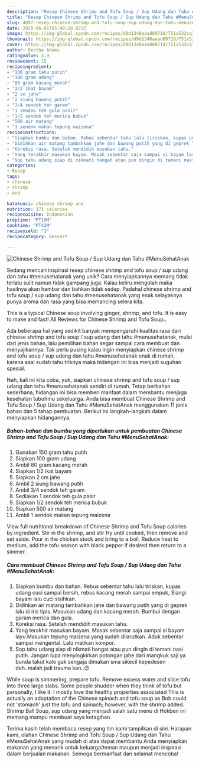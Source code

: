 ```yaml
---
description: "Resep Chinese Shrimp and Tofu Soup / Sup Udang dan Tahu #MenuSehatAnak Anti Gagal"
title: "Resep Chinese Shrimp and Tofu Soup / Sup Udang dan Tahu #MenuSehatAnak Anti Gagal"
slug: 4097-resep-chinese-shrimp-and-tofu-soup-sup-udang-dan-tahu-menusehatanak-anti-gagal
date: 2020-06-01T05:48:28.023Z
image: https://img-global.cpcdn.com/recipes/d9d1348aaad89718/751x532cq70/chinese-shrimp-and-tofu-soup-sup-udang-dan-tahu-menusehatanak-foto-resep-utama.jpg
thumbnail: https://img-global.cpcdn.com/recipes/d9d1348aaad89718/751x532cq70/chinese-shrimp-and-tofu-soup-sup-udang-dan-tahu-menusehatanak-foto-resep-utama.jpg
cover: https://img-global.cpcdn.com/recipes/d9d1348aaad89718/751x532cq70/chinese-shrimp-and-tofu-soup-sup-udang-dan-tahu-menusehatanak-foto-resep-utama.jpg
author: Bertha Adams
ratingvalue: 3.9
reviewcount: 15
recipeingredient:
- "150 gram tahu putih"
- "100 gram udang"
- "80 gram kacang merah"
- "1/2 ikat bayam"
- "2 cm jahe"
- "2 siung bawang putih"
- "3/4 sendok teh garam"
- "1 sendok teh gula pasir"
- "1/2 sendok teh merica bubuk"
- "500 air matang"
- "1 sendok makan tepung maizena"
recipeinstructions:
- "Siapkan bumbu dan bahan. Rebus sebentar tahu lalu tiriskan, kupas udang cuci sampai bersih, rebus kacang merah sampai empuk, Siangi bayam lalu cuci sisihkan."
- "Didihkan air matang tambahkan jahe dan bawang putih yang di geprek lalu di iris tipis. Masukan udang dan kacang merah. Bumbui dengan garam merica dan gula."
- "Koreksi rasa. Setelah mendidih masukan tahu."
- "Yang terakhir masukan bayam. Masak sebentar saja sampai si bayam layu.Masukan tepung maizena yang sudah dilarutkan. Aduk sebentar sampai mengental. Lalu matikan kompor."
- "Sop tahu udang siap di nikmati hangat atau pun dingin di temani nasi putih. Jangan lupa menyingkirkan potongan jahe dari mangkuk saji ya bunda takut kalo gak sengaja dimakan sma sikecil kepedesen deh..malah jadi trauma kan..😊"
categories:
- Resep
tags:
- chinese
- shrimp
- and

katakunci: chinese shrimp and 
nutrition: 171 calories
recipecuisine: Indonesian
preptime: "PT19M"
cooktime: "PT42M"
recipeyield: "3"
recipecategory: Dessert

---
```



![Chinese Shrimp and Tofu Soup / Sup Udang dan Tahu #MenuSehatAnak](https://img-global.cpcdn.com/recipes/d9d1348aaad89718/751x532cq70/chinese-shrimp-and-tofu-soup-sup-udang-dan-tahu-menusehatanak-foto-resep-utama.jpg)

Sedang mencari inspirasi resep chinese shrimp and tofu soup / sup udang dan tahu #menusehatanak yang unik? Cara menyiapkannya memang tidak terlalu sulit namun tidak gampang juga. Kalau keliru mengolah maka hasilnya akan hambar dan bahkan tidak sedap. Padahal chinese shrimp and tofu soup / sup udang dan tahu #menusehatanak yang enak selayaknya punya aroma dan rasa yang bisa memancing selera kita.

This is a typical Chinese soup involving ginger, shrimp, and tofu. It is easy to make and fast! All Reviews for Chinese Shrimp and Tofu Soup..

Ada beberapa hal yang sedikit banyak mempengaruhi kualitas rasa dari chinese shrimp and tofu soup / sup udang dan tahu #menusehatanak, mulai dari jenis bahan, lalu pemilihan bahan segar sampai cara membuat dan menyajikannya. Tak perlu pusing kalau ingin menyiapkan chinese shrimp and tofu soup / sup udang dan tahu #menusehatanak enak di rumah, karena asal sudah tahu triknya maka hidangan ini bisa menjadi suguhan spesial.


Nah, kali ini kita coba, yuk, siapkan chinese shrimp and tofu soup / sup udang dan tahu #menusehatanak sendiri di rumah. Tetap berbahan sederhana, hidangan ini bisa memberi manfaat dalam membantu menjaga kesehatan tubuhmu sekeluarga. Anda bisa membuat Chinese Shrimp and Tofu Soup / Sup Udang dan Tahu #MenuSehatAnak menggunakan 11 jenis bahan dan 5 tahap pembuatan. Berikut ini langkah-langkah dalam menyiapkan hidangannya.

<!--inarticleads1-->

##### Bahan-bahan dan bumbu yang diperlukan untuk pembuatan Chinese Shrimp and Tofu Soup / Sup Udang dan Tahu #MenuSehatAnak:

1. Gunakan 150 gram tahu putih
1. Siapkan 100 gram udang
1. Ambil 80 gram kacang merah
1. Siapkan 1/2 ikat bayam
1. Siapkan 2 cm jahe
1. Ambil 2 siung bawang putih
1. Ambil 3/4 sendok teh garam
1. Sediakan 1 sendok teh gula pasir
1. Siapkan 1/2 sendok teh merica bubuk
1. Siapkan 500 air matang
1. Ambil 1 sendok makan tepung maizena


View full nutritional breakdown of Chinese Shrimp and Tofu Soup calories by ingredient. Stir in the shrimp, and stir fry until cooked, then remove and set aside. Pour in the chicken stock and bring to a boil. Reduce heat to medium, add the tofu season with black pepper if desired then return to a simmer. 

<!--inarticleads2-->

##### Cara membuat Chinese Shrimp and Tofu Soup / Sup Udang dan Tahu #MenuSehatAnak:

1. Siapkan bumbu dan bahan. Rebus sebentar tahu lalu tiriskan, kupas udang cuci sampai bersih, rebus kacang merah sampai empuk, Siangi bayam lalu cuci sisihkan.
1. Didihkan air matang tambahkan jahe dan bawang putih yang di geprek lalu di iris tipis. Masukan udang dan kacang merah. Bumbui dengan garam merica dan gula.
1. Koreksi rasa. Setelah mendidih masukan tahu.
1. Yang terakhir masukan bayam. Masak sebentar saja sampai si bayam layu.Masukan tepung maizena yang sudah dilarutkan. Aduk sebentar sampai mengental. Lalu matikan kompor.
1. Sop tahu udang siap di nikmati hangat atau pun dingin di temani nasi putih. Jangan lupa menyingkirkan potongan jahe dari mangkuk saji ya bunda takut kalo gak sengaja dimakan sma sikecil kepedesen deh..malah jadi trauma kan..😊


While soup is simmering, prepare tofu. Remove excess water and slice tofu into three large slabs. Some people shudder when they think of tofu but personally, I like it. I mostly love the healthy properties associated This is actually an adaptation of the Chinese spinach and tofu soup as Bob could not &#39;stomach&#39; just the tofu and spinach; however, with the shrimp added. Shrimp Ball Soup, sup udang yang menjadi salah satu menu di Hokben ini memang mampu membuat saya ketagihan. 

Terima kasih telah membaca resep yang tim kami tampilkan di sini. Harapan kami, olahan Chinese Shrimp and Tofu Soup / Sup Udang dan Tahu #MenuSehatAnak yang mudah di atas dapat membantu Anda menyiapkan makanan yang menarik untuk keluarga/teman maupun menjadi inspirasi dalam berjualan makanan. Semoga bermanfaat dan selamat mencoba!
